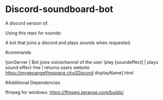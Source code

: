# Discord-soundboard-bot

A discord version of:  

Using this repo for sounds: 

A bot that joins a discord and plays sounds when requested.

#commands

!joinServer         | Bot joins voicechannel of the user 
!play [soundeffect] | plays sound effect
!me                 | returns users website https://mygeoangelfirespace.city/[Discord displayName].html


 
#Additional Dependencies

ffmpeg for windows: https://ffmpeg.zeranoe.com/builds/

